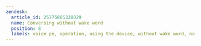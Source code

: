 ```yaml
---
zendesk:
  article_id: 25775805328029
  name: Conversing without wake word
  position: 8
  labels: voice pe, operation, using the device, without wake word, no wake word
---
```


